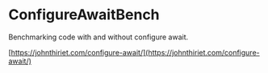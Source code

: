 # ConfigureAwaitBench

Benchmarking code with and without configure await.

[https://johnthiriet.com/configure-await/](https://johnthiriet.com/configure-await/)
